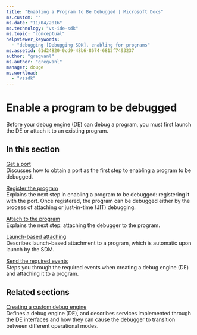 ```yaml
---
title: "Enabling a Program to Be Debugged | Microsoft Docs"
ms.custom: ""
ms.date: "11/04/2016"
ms.technology: "vs-ide-sdk"
ms.topic: "conceptual"
helpviewer_keywords: 
  - "debugging [Debugging SDK], enabling for programs"
ms.assetid: 61d24820-0cd9-48b6-8674-6813f7493237
author: "gregvanl"
ms.author: "gregvanl"
manager: douge
ms.workload: 
  - "vssdk"
---
```

# Enable a program to be debugged
Before your debug engine (DE) can debug a program, you must first launch the DE or attach it to an existing program.  
  
## In this section  
 [Get a port](../../extensibility/debugger/getting-a-port.md)  
 Discusses how to obtain a port as the first step to enabling a program to be debugged.  
  
 [Register the program](../../extensibility/debugger/registering-the-program.md)  
 Explains the next step in enabling a program to be debugged: registering it with the port. Once registered, the program can be debugged either by the process of attaching or just-in-time (JIT) debugging.  
  
 [Attach to the program](../../extensibility/debugger/attaching-to-the-program.md)  
 Explains the next step: attaching the debugger to the program.  
  
 [Launch-based attaching](../../extensibility/debugger/launch-based-attachment.md)  
 Describes launch-based attachment to a program, which is automatic upon launch by the SDM.  
  
 [Send the required events](../../extensibility/debugger/sending-the-required-events.md)  
 Steps you through the required events when creating a debug engine (DE) and attaching it to a program.  
  
## Related sections  
 [Creating a custom debug engine](../../extensibility/debugger/creating-a-custom-debug-engine.md)  
 Defines a debug engine (DE), and describes services implemented through the DE interfaces and how they can cause the debugger to transition between different operational modes.